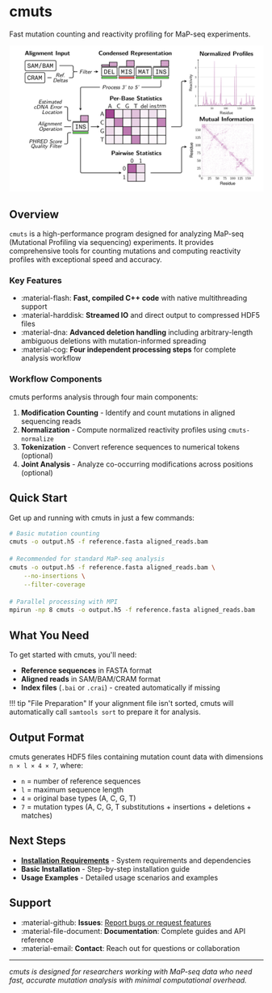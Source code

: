 # cmuts

Fast mutation counting and reactivity profiling for MaP-seq experiments.

![cmuts overview](figures/overview.png)

## Overview

`cmuts` is a high-performance program designed for analyzing MaP-seq (Mutational Profiling via sequencing) experiments. It provides comprehensive tools for counting mutations and computing reactivity profiles with exceptional speed and accuracy.

### Key Features

- :material-flash: **Fast, compiled C++ code** with native multithreading support
- :material-harddisk: **Streamed IO** and direct output to compressed HDF5 files  
- :material-dna: **Advanced deletion handling** including arbitrary-length ambiguous deletions with mutation-informed spreading
- :material-cog: **Four independent processing steps** for complete analysis workflow

### Workflow Components

cmuts performs analysis through four main components:

1. **Modification Counting** - Identify and count mutations in aligned sequencing reads
2. **Normalization** - Compute normalized reactivity profiles using `cmuts-normalize`
3. **Tokenization** - Convert reference sequences to numerical tokens (optional)
4. **Joint Analysis** - Analyze co-occurring modifications across positions (optional)

## Quick Start

Get up and running with cmuts in just a few commands:

```bash
# Basic mutation counting
cmuts -o output.h5 -f reference.fasta aligned_reads.bam

# Recommended for standard MaP-seq analysis
cmuts -o output.h5 -f reference.fasta aligned_reads.bam \
    --no-insertions \
    --filter-coverage

# Parallel processing with MPI
mpirun -np 8 cmuts -o output.h5 -f reference.fasta aligned_reads.bam
```

## What You Need

To get started with cmuts, you'll need:

- **Reference sequences** in FASTA format
- **Aligned reads** in SAM/BAM/CRAM format
- **Index files** (`.bai` or `.crai`) - created automatically if missing

!!! tip "File Preparation"
    If your alignment file isn't sorted, cmuts will automatically call `samtools sort` to prepare it for analysis.

## Output Format

cmuts generates HDF5 files containing mutation count data with dimensions `n × l × 4 × 7`, where:

- `n` = number of reference sequences
- `l` = maximum sequence length
- `4` = original base types (A, C, G, T)
- `7` = mutation types (A, C, G, T substitutions + insertions + deletions + matches)

## Next Steps

- **[Installation Requirements](installation/requirements.md)** - System requirements and dependencies
- **Basic Installation** - Step-by-step installation guide
- **Usage Examples** - Detailed usage scenarios and examples

## Support

- :material-github: **Issues**: [Report bugs or request features](https://github.com/hmblair/cmuts/issues)
- :material-file-document: **Documentation**: Complete guides and API reference
- :material-email: **Contact**: Reach out for questions or collaboration

---

*cmuts is designed for researchers working with MaP-seq data who need fast, accurate mutation analysis with minimal computational overhead.*
